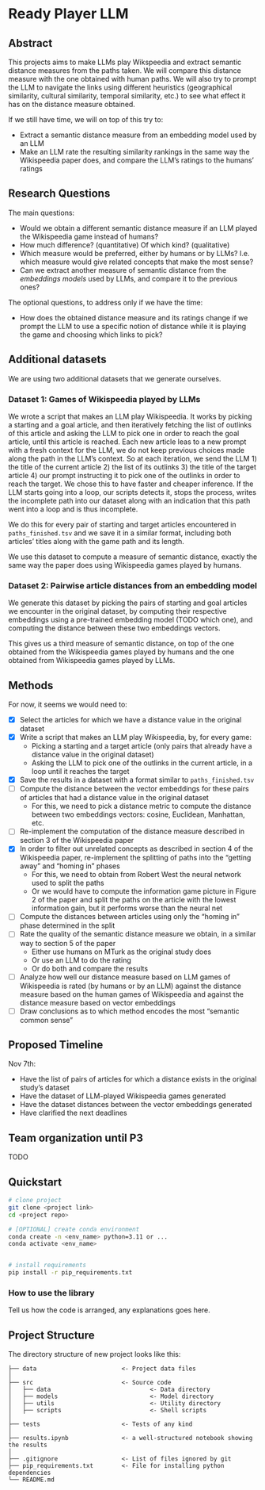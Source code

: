 
# Ready Player LLM

## Abstract

This projects aims to make LLMs play Wikspeedia and extract semantic distance measures from the paths taken.
We will compare this distance measure with the one obtained with human paths.
We will also try to prompt the LLM to navigate the links using different heuristics (geographical similarity,
cultural similarity, temporal similarity, etc.) to see what effect it has on the distance measure obtained.

If we still have time, we will on top of this try to:
- Extract a semantic distance measure from an embedding model used by an LLM
- Make an LLM rate the resulting similarity rankings in the same way the Wikispeedia paper does,
  and compare the LLM’s ratings to the humans’ ratings

## Research Questions

The main questions:
- Would we obtain a different semantic distance measure if an LLM played the Wikispeedia game instead
  of humans?
- How much difference? (quantitative) Of which kind? (qualitative)
- Which measure would be preferred, either by humans or by LLMs? I.e. which measure would give related
  concepts that make the most sense?
- Can we extract another measure of semantic distance from the *embeddings models* used by LLMs,
  and compare it to the previous ones?

The optional questions, to address only if we have the time:
- How does the obtained distance measure and its ratings change if we prompt the LLM to use a specific
  notion of distance while it is playing the game and choosing which links to pick?

## Additional datasets

We are using two additional datasets that we generate ourselves.

### Dataset 1: Games of Wikispeedia played by LLMs

We wrote a script that makes an LLM play Wikispeedia. It works by picking a starting and a goal article,
and then iteratively fetching the list of outlinks of this article and asking the LLM to pick one in order
to reach the goal article, until this article is reached. Each new article leas to a new prompt with a fresh
context for the LLM, we do not keep previous choices made along the path in the LLM’s context. So at each
iteration, we send the LLM 1) the title of the current article 2) the list of its outlinks 3) the title of
the target article 4) our prompt instructing it to pick one of the outlinks in order to reach the target.
We chose this to have faster and cheaper inference. If the LLM starts going into a loop, our scripts detects
it, stops the process, writes the incomplete path into our dataset along with an indication that this path
went into a loop and is thus incomplete.

We do this for every pair of starting and target articles encountered in `paths_finished.tsv` and we save
it in a similar format, including both articles’ titles along with the game path and its length.

We use this dataset to compute a measure of semantic distance, exactly the same way the paper does using
Wikispeedia games played by humans.

### Dataset 2: Pairwise article distances from an embedding model

We generate this dataset by picking the pairs of starting and goal articles we encounter in the original
dataset, by computing their respective embeddings using a pre-trained embedding model (TODO which one),
and computing the distance between these two embeddings vectors.

This gives us a third measure of semantic distance, on top of the one obtained from the Wikispeedia games
played by humans and the one obtained from Wikispeedia games played by LLMs.

## Methods

For now, it seems we would need to:

- [x] Select the articles for which we have a distance value in the original dataset
- [x] Write a script that makes an LLM play Wikispeedia, by, for every game:
  - Picking a starting and a target article (only pairs that already have a distance value in the original dataset)
  - Asking the LLM to pick one of the outlinks in the current article, in a loop until it reaches the target
- [x] Save the results in a dataset with a format similar to `paths_finished.tsv`
- [ ] Compute the distance between the vector embeddings for these pairs of articles that had a distance value in
  the original dataset
  - For this, we need to pick a distance metric to compute the distance between two embeddings vectors: cosine,
    Euclidean, Manhattan, etc.
- [ ] Re-implement the computation of the distance measure described in section 3 of the Wikispeedia paper
- [x] In order to filter out unrelated concepts as described in section 4 of the Wikispeedia paper,
  re-implement the splitting of paths into the “getting away” and “homing in” phases 
  - For this, we need to obtain from Robert West the neural network used to split the paths
  - Or we would have to compute the information game picture in Figure 2 of the paper and split the
   paths on the article with the lowest information gain, but it performs worse than the neural net
- [ ] Compute the distances between articles using only the “homing in” phase determined in the split
- [ ] Rate the quality of the semantic distance measure we obtain, in a similar way to section 5 of the paper
  - Either use humans on MTurk as the original study does
  - Or use an LLM to do the rating
  - Or do both and compare the results
- [ ] Analyze how well our distance measure based on LLM games of Wikispeedia is rated (by humans or by an LLM)
  against the distance measure based on the human games of Wikispeedia and against the distance measure based
  on vector embeddings
- [ ] Draw conclusions as to which method encodes the most “semantic common sense”

## Proposed Timeline

Nov 7th:
- Have the list of pairs of articles for which a distance exists in the original study’s dataset
- Have the dataset of LLM-played Wikispeedia games generated
- Have the dataset distances between the vector embeddings generated
- Have clarified the next deadlines

## Team organization until P3

TODO

## Quickstart

```bash
# clone project
git clone <project link>
cd <project repo>

# [OPTIONAL] create conda environment
conda create -n <env_name> python=3.11 or ...
conda activate <env_name>


# install requirements
pip install -r pip_requirements.txt
```



### How to use the library
Tell us how the code is arranged, any explanations goes here.



## Project Structure

The directory structure of new project looks like this:

```
├── data                        <- Project data files
│
├── src                         <- Source code
│   ├── data                            <- Data directory
│   ├── models                          <- Model directory
│   ├── utils                           <- Utility directory
│   ├── scripts                         <- Shell scripts
│
├── tests                       <- Tests of any kind
│
├── results.ipynb               <- a well-structured notebook showing the results
│
├── .gitignore                  <- List of files ignored by git
├── pip_requirements.txt        <- File for installing python dependencies
└── README.md
```

